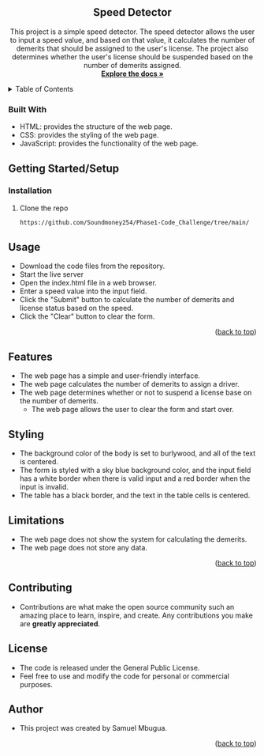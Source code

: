 <a name="readme-top"></a>
<!-- PROJECT LOGO -->
<br />
<div align="center">

<h2 align="center">Speed Detector</h3>

  <p align="center">
    This project is a simple speed detector. 
The speed detector allows the user to input a speed value, and based on that value, it calculates the number of demerits that should be assigned to the user's license. 
The project also determines whether the user's license should be suspended based on the number of demerits assigned.
    <br />
    <a href="https://github.com/Soundmoney254/Phase1-Code_Challenge/tree/main/Speed-Detector"><strong>Explore the docs »</strong></a>
    <br />
  </p>
</div>

<!-- TABLE OF CONTENTS -->
<details>
  <summary>Table of Contents</summary>
  <ol>
    <li>
      <a href="#about-the-project">About The Project</a>
      <ul>
        <li><a href="#built-with">Built With</a></li>
      </ul>
    </li>
    <li>
      <a href="#getting-started">Getting Started</a>
      <ul>
        <li><a href="#installation">Installation</a></li>
      </ul>
    </li>
    <li><a href="#usage">Usage</a></li>
    <li><a href="#contributing">Contributing</a></li>
    <li><a href="#license">License</a></li>
  </ol>
</details>

### Built With

* HTML: provides the structure of the web page.
* CSS: provides the styling of the web page.
* JavaScript: provides the functionality of the web page.

<!-- GETTING STARTED -->
## Getting Started/Setup
### Installation

1. Clone the repo
   ```sh
   https://github.com/Soundmoney254/Phase1-Code_Challenge/tree/main/
   ```

<!-- USAGE EXAMPLES -->
## Usage

* Download the code files from the repository.
* Start the live server
* Open the index.html file in a web browser.
* Enter a speed value into the input field.
* Click the "Submit" button to calculate the number of demerits and license status based on the speed.
* Click the "Clear" button to clear the form.

<p align="right">(<a href="#readme-top">back to top</a>)</p>

<!-- ROADMAP -->
## Features

- The web page has a simple and user-friendly interface.
- The web page calculates the number of demerits to assign a driver. 
- The web page determines whether or not to suspend a license base on the number of demerits.
    - The web page allows the user to clear the form and start over.


## Styling
* The background color of the body is set to burlywood, and all of the text is centered. 
* The form is styled with a sky blue background color, and the input field has a white border when there is valid input and a red border when the input is invalid. 
* The table has a black border, and the text in the table cells is centered.

## Limitations
* The web page does not show the system for calculating the demerits.
* The web page does not store any data.
<p align="right">(<a href="#readme-top">back to top</a>)</p>

<!-- CONTRIBUTING -->
## Contributing

* Contributions are what make the open source community such an amazing place to learn, inspire, and create. Any contributions you make are **greatly appreciated**.

<!-- LICENSE -->
## License
* The code is released under the General Public License.
* Feel free to use and modify the code for personal or commercial purposes.

<!-- CONTACT -->
## Author
* This project was created by Samuel Mbugua.

<p align="right">(<a href="#readme-top">back to top</a>)</p>